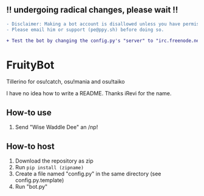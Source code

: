## !! undergoing radical changes, please wait !!

```diff
- Disclaimer: Making a bot account is disallowed unless you have permission from peppy. 
- Please email him or support (pe@ppy.sh) before doing so.

+ Test the bot by changing the config.py's "server" to "irc.freenode.net" and using a random name in "botnick"
```


# FruityBot
Tillerino for osu!catch, osu!mania and osu!taiko

I have no idea how to write a README.
Thanks iRevi for the name.

## How-to use
1. Send "Wise Waddle Dee" an /np!

## How-to host
1. Download the repository as zip
2. Run `pip install (zipname)`
3. Create a file named "config.py" in the same directory (see config.py.template)
4. Run "bot.py"
